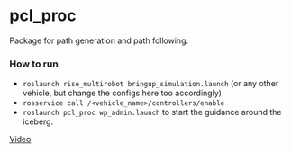# pcl_proc

Package for path generation and path following.

### How to run
- `roslaunch rise_multirobot bringup_simulation.launch` (or any other vehicle, but change the configs here too accordingly)
- `rosservice call /<vehicle_name>/controllers/enable`
- `roslaunch pcl_proc wp_admin.launch` to start the guidance around the iceberg.

[Video](https://drive.google.com/file/d/1_OjvJ9xO-Ar6HdSANdNQEcmdRiWNHEWJ/view?usp=drive_link)
